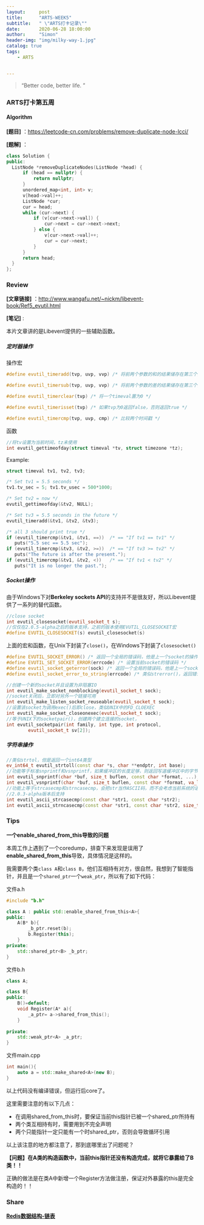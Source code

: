 ```yaml
---
layout:     post
title:      "ARTS-WEEK5"
subtitle:   " \"ARTS打卡记录\""
date:       2020-06-28 18:00:00
author:     "Simon"
header-img: "img/milky-way-1.jpg"
catalog: true
tags:
    - ARTS


---
```


> “Better code, better life. ”

### ARTS打卡第五周

#### Algorithm

**[题目]** ：https://leetcode-cn.com/problems/remove-duplicate-node-lcci/

**[题解]** ：

  ```c++
class Solution {
public:
    ListNode *removeDuplicateNodes(ListNode *head) {
        if (head == nullptr) {
            return nullptr;
        }
        unordered_map<int, int> v;
        v[head->val]++;
        ListNode *cur;
        cur = head;
        while (cur->next) {
            if (v[cur->next->val]) {
                cur->next = cur->next->next;
            } else {
                v[cur->next->val]++;
                cur = cur->next;
            }
        }
        return head;
    }
};
  ```



### Review

**[文章链接]** ：http://www.wangafu.net/~nickm/libevent-book/Ref5_evutil.html

**[笔记]** :

本片文章讲的是Libevent提供的一些辅助函数。

##### **定时器操作**

操作宏

```c++
#define evutil_timeradd(tvp, uvp, vvp) /* 将前两个参数的和的结果储存在第三个变量中 */

#define evutil_timersub(tvp, uvp, vvp) /* 将前两个参数的差的结果储存在第三个变量中 */

#define evutil_timerclear(tvp) /* 将一个timeval置为0 */

#define evutil_timerisset(tvp) /* 如果tvp为0返回false，否则返回true */

#define evutil_timercmp(tvp, uvp, cmp) /* 比较两个时间戳 */
```

函数

```c++
//将tv设置为当前时间，tz未使用
int evutil_gettimeofday(struct timeval *tv, struct timezone *tz);
```

Example:

```c++
struct timeval tv1, tv2, tv3;

/* Set tv1 = 5.5 seconds */
tv1.tv_sec = 5; tv1.tv_usec = 500*1000;

/* Set tv2 = now */
evutil_gettimeofday(&tv2, NULL);

/* Set tv3 = 5.5 seconds in the future */
evutil_timeradd(&tv1, &tv2, &tv3);

/* all 3 should print true */
if (evutil_timercmp(&tv1, &tv1, ==))  /* == "If tv1 == tv1" */
   puts("5.5 sec == 5.5 sec");
if (evutil_timercmp(&tv3, &tv2, >=))  /* == "If tv3 >= tv2" */
   puts("The future is after the present.");
if (evutil_timercmp(&tv1, &tv2, <))   /* == "If tv1 < tv2" */
   puts("It is no longer the past.");
```

##### **Socket操作**

由于Windows下对**Berkeley sockets API**的支持并不是很友好，所以Libevent提供了一系列的替代函数。

```c++
//close socket
int evutil_closesocket(evutil_socket_t s);
//仅仅在2.0.5-alpha之后的版本支持，之前的版本使用EVUTIL_CLOSESOCKET宏
#define EVUTIL_CLOSESOCKET(s) evutil_closesocket(s)
```

上面的宏和函数，在Unix下封装了`close()`，在Windows下封装了`closesocket()`

```c++
#define EVUTIL_SOCKET_ERROR() /* 返回一个全局的错误码，他是上一个socket的操作结果 */
#define EVUTIL_SET_SOCKET_ERROR(errcode) /* 设置当前socket的错误码 */
#define evutil_socket_geterror(sock) /* 返回一个全局的错误码，他是上一个socket的操作结果 */
#define evutil_socket_error_to_string(errcode) /* 类似strerror()，返回错误码代表的错误信息 */
```

```c++
//创建一个新的socket并且设置为非阻塞IO
int evutil_make_socket_nonblocking(evutil_socket_t sock);
//socket关闭后，立即对另外一个链接可用
int evutil_make_listen_socket_reuseable(evutil_socket_t sock);
//设置该socket为调用exec()后即close，类似UNIX中的FD_CLOEXEC
int evutil_make_socket_closeonexec(evutil_socket_t sock);
//等于UNIX下的socketpair()，创建两个建立连接的socket，
int evutil_socketpair(int family, int type, int protocol,
        evutil_socket_t sv[2]);
```

##### **字符串操作**

```c++
//类似strtol，但是返回一个int64类型
ev_int64_t evutil_strtoll(const char *s, char **endptr, int base);
//功能等于标准snprintf和vsnprintf，如果缓冲区的长度足够，则返回写道缓冲区中的字节数
int evutil_snprintf(char *buf, size_t buflen, const char *format, ...);
int evutil_vsnprintf(char *buf, size_t buflen, const char *format, va_list ap);
//功能上等于strcasecmp和strncasecmp，会把str当作ASCII码，而不会考虑当前系统的语言
//2.0.3-alpha版本后支持
int evutil_ascii_strcasecmp(const char *str1, const char *str2);
int evutil_ascii_strncasecmp(const char *str1, const char *str2, size_t n);
```

### Tips

**一个enable_shared_from_this导致的问题**

本周工作上遇到了一个coredump，排查下来发现是误用了**enable_shared_from_this**导致，具体情况是这样的。

我需要两个类`class A`和`class B`，他们互相持有对方，很自然，我想到了智能指针，并且是一个`shared_ptr`一个`weak_ptr`，所以有了如下代码：

文件a.h

```c++
#include "b.h"

class A : public std::enable_shared_from_this<A>{
public:
    A(B* b){
        _b_ptr.reset(b);
        b.Register(this);
    }
private:
	std::shared_ptr<B> _b_ptr;    
}
```

文件b.h

```c++
class A;

class B{
public:
    B()=default;
    void Register(A* a){
        _a_ptr= a->shared_from_this();
    }
    
private:
    std::weak_ptr<A> _a_ptr;
}
```

文件main.cpp

```c++
int main(){
    auto a = std::make_shared<A>(new B);
}
```

以上代码没有编译错误，但运行后core了。

这里需要注意的有以下几点：

* 在调用shared_from_this时，要保证当前this指针已被一个shared_ptr所持有
* 两个类互相持有时，需要用到不完全声明
* 两个只能指针一定只能有一个时shared_ptr，否则会导致循环引用

以上该注意的地方都注意了，那到底哪里出了问题呢？

**【问题】在A类的构造函数中，当前this指针还没有构造完成，就将它暴露给了B类！！**

正确的做法是在类A中新增一个Register方法做注册，保证对外暴露的this是完全构造的！！



### Share

**[Redis数据结构-链表](https://simonzgx.github.io/2020/06/28/Redis数据结构-链表/)**

